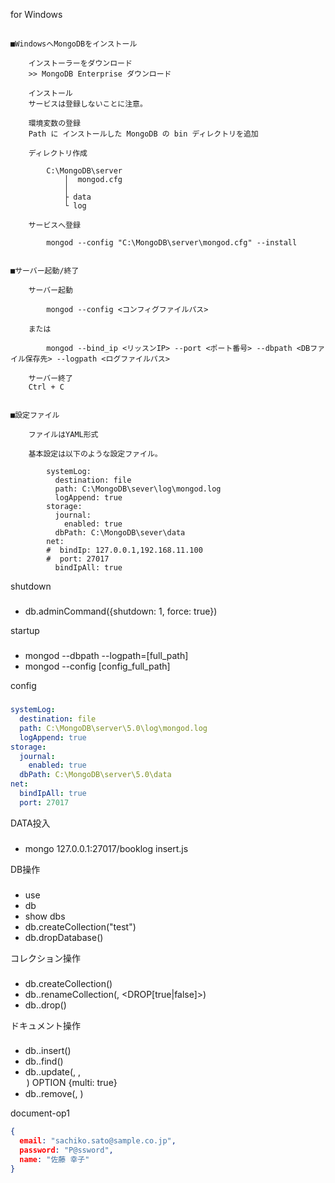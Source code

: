 
for Windows
##

```
■WindowsへMongoDBをインストール

    インストーラーをダウンロード
    >> MongoDB Enterprise ダウンロード

    インストール
    サービスは登録しないことに注意。

    環境変数の登録
    Path に インストールした MongoDB の bin ディレクトリを追加

    ディレクトリ作成

        C:\MongoDB\server
            │  mongod.cfg
            │  
            ├ data
            └ log

    サービスへ登録

        mongod --config "C:\MongoDB\server\mongod.cfg" --install


■サーバー起動/終了

    サーバー起動

        mongod --config <コンフィグファイルパス>

    または

        mongod --bind_ip <リッスンIP> --port <ポート番号> --dbpath <DBファイル保存先> --logpath <ログファイルパス>

    サーバー終了
    Ctrl + C 


■設定ファイル

    ファイルはYAML形式

    基本設定は以下のような設定ファイル。

        systemLog:
          destination: file
          path: C:\MongoDB\sever\log\mongod.log
          logAppend: true
        storage:
          journal:
            enabled: true
          dbPath: C:\MongoDB\sever\data
        net:
        #  bindIp: 127.0.0.1,192.168.11.100
        #  port: 27017
          bindIpAll: true
```
shutdown
###

* db.adminCommand({shutdown: 1, force: true})

startup
###
* mongod --dbpath <path> --logpath=[full_path]
* mongod --config [config_full_path]


config
###
```yaml
systemLog:
  destination: file
  path: C:\MongoDB\server\5.0\log\mongod.log
  logAppend: true
storage:
  journal:
    enabled: true
  dbPath: C:\MongoDB\server\5.0\data
net:
  bindIpAll: true
  port: 27017
```

DATA投入
###
* mongo 127.0.0.1:27017/booklog insert.js

DB操作
###
* use <DATABASE>
* db
* show dbs
* db.createCollection("test")
* db.dropDatabase()

コレクション操作
###
* db.createCollection(<COLLECTION>)
* db.<SOURCE>.renameCollection(<TARGET>, <DROP[true|false]>)
* db.<TARGET>.drop()

ドキュメント操作
###
* db.<TARGET>.insert(<DOCUMENT>)
* db.<TARGET>.find(<QUERY>)
* db.<TARGET>.update(<QUERY>, <UPDATE>, <OPTION>)
  * OPTION {multi: true}
* db.<TARGET>.remove(<QUERY>, <JUSTONE>)

document-op1
```json
{
  email: "sachiko.sato@sample.co.jp",
  password: "P@ssword",
  name: "佐藤 幸子"
}
```